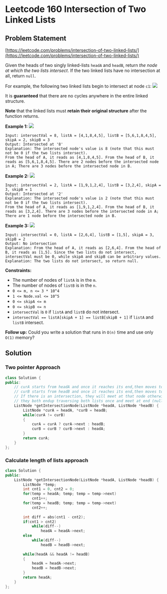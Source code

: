# Leetcode 160 Intersection of Two Linked Lists

## Problem Statement

[https://leetcode.com/problems/intersection-of-two-linked-lists/](https://leetcode.com/problems/intersection-of-two-linked-lists/)

Given the heads of two singly linked-lists `headA` and `headB`, return _the node at which the two lists intersect_. If the two linked lists have no intersection at all, return `null`.

For example, the following two linked lists begin to intersect at node `c1`: ![](https://assets.leetcode.com/uploads/2021/03/05/160\_statement.png)

It is **guaranteed** that there are no cycles anywhere in the entire linked structure.

**Note** that the linked lists must **retain their original structure** after the function returns.

**Example 1:** ![](https://assets.leetcode.com/uploads/2021/03/05/160\_example\_1\_1.png)

```
Input: intersectVal = 8, listA = [4,1,8,4,5], listB = [5,6,1,8,4,5], skipA = 2, skipB = 3
Output: Intersected at '8'
Explanation: The intersected node's value is 8 (note that this must not be 0 if the two lists intersect).
From the head of A, it reads as [4,1,8,4,5]. From the head of B, it reads as [5,6,1,8,4,5]. There are 2 nodes before the intersected node in A; There are 3 nodes before the intersected node in B.
```

**Example 2:** ![](https://assets.leetcode.com/uploads/2021/03/05/160\_example\_2.png)

```
Input: intersectVal = 2, listA = [1,9,1,2,4], listB = [3,2,4], skipA = 3, skipB = 1
Output: Intersected at '2'
Explanation: The intersected node's value is 2 (note that this must not be 0 if the two lists intersect).
From the head of A, it reads as [1,9,1,2,4]. From the head of B, it reads as [3,2,4]. There are 3 nodes before the intersected node in A; There are 1 node before the intersected node in B.
```

**Example 3:** ![](https://assets.leetcode.com/uploads/2021/03/05/160\_example\_3.png)

```
Input: intersectVal = 0, listA = [2,6,4], listB = [1,5], skipA = 3, skipB = 2
Output: No intersection
Explanation: From the head of A, it reads as [2,6,4]. From the head of B, it reads as [1,5]. Since the two lists do not intersect, intersectVal must be 0, while skipA and skipB can be arbitrary values.
Explanation: The two lists do not intersect, so return null.
```

**Constraints:**

* The number of nodes of `listA` is in the `m`.
* The number of nodes of `listB` is in the `n`.
* `0 <= m, n <= 3 * 10^4`
* `1 <= Node.val <= 10^5`
* `0 <= skipA <= m`
* `0 <= skipB <= n`
* `intersectVal` is `0` if `listA` and `listB` do not intersect.
* `intersectVal == listA[skipA + 1] == listB[skipB + 1]` if `listA` and `listB` intersect.

&#x20; **Follow up:** Could you write a solution that runs in `O(n)` time and use only `O(1)` memory?

## Solution

### Two pointer Approach

```cpp
class Solution {
public:
    // curA starts from headA and once it reaches its end,then moves to headB
    // curB starts from headB and once it reaches its end,then moves to headA
    // If there is an intersection, they will meet at that node otherwise
    // they both endup traversing both lists once and meet at end (null).
    ListNode *getIntersectionNode(ListNode *headA, ListNode *headB) {
        ListNode *curA = headA, *curB = headB;
        while(curA != curB)
        {
            curA = curA ? curA->next : headB;
            curB = curB ? curB->next : headA;
        }
        return curA;
    }
};
```

### Calculate length of lists approach

```cpp
class Solution {
public:
    ListNode *getIntersectionNode(ListNode *headA, ListNode *headB) {
        ListNode *temp;
        int cnt1 = 0, cnt2 = 0;
        for(temp = headA; temp; temp = temp->next)
            cnt1++;
        for(temp = headB; temp; temp = temp->next)
            cnt2++;
            
        int diff = abs(cnt1 - cnt2);
        if(cnt1 > cnt2)
            while(diff--)
                headA = headA->next;
        else
            while(diff--)
                headB = headB->next;
                
        while(headA && headA != headB)
        {
            headA = headA->next;
            headB = headB->next;
        }
        return headA;
    }
};  
```
